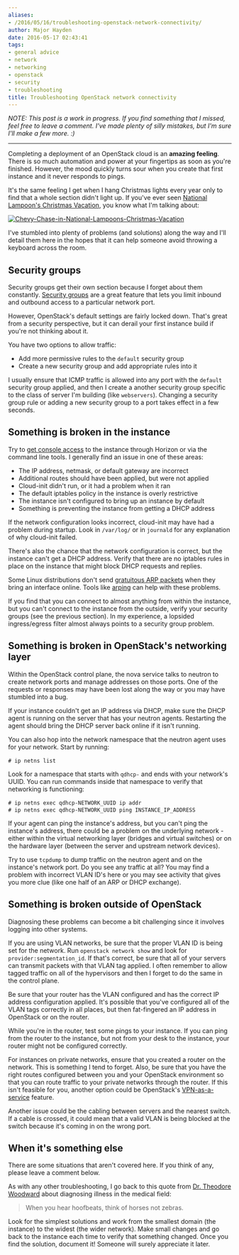 ```yaml
---
aliases:
- /2016/05/16/troubleshooting-openstack-network-connectivity/
author: Major Hayden
date: 2016-05-17 02:43:41
tags:
- general advice
- network
- networking
- openstack
- security
- troubleshooting
title: Troubleshooting OpenStack network connectivity
---
```


_NOTE: This post is a work in progress. If you find something that I missed, feel free to leave a comment. I've made plenty of silly mistakes, but I'm sure I'll make a few more. :)_

* * *

Completing a deployment of an OpenStack cloud is an **amazing feeling**. There is so much automation and power at your fingertips as soon as you're finished. However, the mood quickly turns sour when you create that first instance and it never responds to pings.

It's the same feeling I get when I hang Christmas lights every year only to find that a whole section didn't light up. If you've ever seen [National Lampoon's Christmas Vacation][1], you know what I'm talking about:

[<img src="/wp-content/uploads/2016/05/Chevy-Chase-in-National-Lampoons-Christmas-Vacation-1024x576.jpg" alt="Chevy-Chase-in-National-Lampoons-Christmas-Vacation" width="512" height="288" class="aligncenter size-large wp-image-6224" srcset="/wp-content/uploads/2016/05/Chevy-Chase-in-National-Lampoons-Christmas-Vacation-1024x576.jpg 1024w, /wp-content/uploads/2016/05/Chevy-Chase-in-National-Lampoons-Christmas-Vacation-300x169.jpg 300w, /wp-content/uploads/2016/05/Chevy-Chase-in-National-Lampoons-Christmas-Vacation-768x432.jpg 768w, /wp-content/uploads/2016/05/Chevy-Chase-in-National-Lampoons-Christmas-Vacation.jpg 1280w" sizes="(max-width: 512px) 100vw, 512px" />][2]

I've stumbled into plenty of problems (and solutions) along the way and I'll detail them here in the hopes that it can help someone avoid throwing a keyboard across the room.

## Security groups

Security groups get their own section because I forget about them constantly. [Security groups][3] are a great feature that lets you limit inbound and outbound access to a particular network port.

However, OpenStack's default settings are fairly locked down. That's great from a security perspective, but it can derail your first instance build if you're not thinking about it.

You have two options to allow traffic:

  * Add more permissive rules to the `default` security group
  * Create a new security group and add appropriate rules into it

I usually ensure that ICMP traffic is allowed into any port with the `default` security group applied, and then I create a another security group specific to the class of server I'm building (like `webservers`). Changing a security group rule or adding a new security group to a port takes effect in a few seconds.

## Something is broken in the instance

Try to [get console access][4] to the instance through Horizon or via the command line tools. I generally find an issue in one of these areas:

  * The IP address, netmask, or default gateway are incorrect
  * Additional routes should have been applied, but were not applied
  * Cloud-init didn't run, or it had a problem when it ran
  * The default iptables policy in the instance is overly restrictive
  * The instance isn't configured to bring up an instance by default
  * Something is preventing the instance from getting a DHCP address

If the network configuration looks incorrect, cloud-init may have had a problem during startup. Look in `/var/log/` or in `journald` for any explanation of why cloud-init failed.

There's also the chance that the network configuration is correct, but the instance can't get a DHCP address. Verify that there are no iptables rules in place on the instance that might block DHCP requests and replies.

Some Linux distributions don't send [gratuitous ARP packets][5] when they bring an interface online. Tools like [arping][6] can help with these problems.

If you find that you can connect to almost anything from within the instance, but you can't connect to the instance from the outside, verify your security groups (see the previous section). In my experience, a lopsided ingress/egress filter almost always points to a security group problem.

## Something is broken in OpenStack's networking layer

Within the OpenStack control plane, the nova service talks to neutron to create network ports and manage addresses on those ports. One of the requests or responses may have been lost along the way or you may have stumbled into a bug.

If your instance couldn't get an IP address via DHCP, make sure the DHCP agent is running on the server that has your neutron agents. Restarting the agent should bring the DHCP server back online if it isn't running.

You can also hop into the network namespace that the neutron agent uses for your network. Start by running:

```
# ip netns list
```


Look for a namespace that starts with `qdhcp-` and ends with your network's UUID. You can run commands inside that namespace to verify that networking is functioning:

```
# ip netns exec qdhcp-NETWORK_UUID ip addr
# ip netns exec qdhcp-NETWORK_UUID ping INSTANCE_IP_ADDRESS
```


If your agent can ping the instance's address, but you can't ping the instance's address, there could be a problem on the underlying network - either within the virtual networking layer (bridges and virtual switches) or on the hardware layer (between the server and upstream network devices).

Try to use `tcpdump` to dump traffic on the neutron agent and on the instance's network port. Do you see any traffic at all? You may find a problem with incorrect VLAN ID's here or you may see activity that gives you more clue (like one half of an ARP or DHCP exchange).

## Something is broken outside of OpenStack

Diagnosing these problems can become a bit challenging since it involves logging into other systems.

If you are using VLAN networks, be sure that the proper VLAN ID is being set for the network. Run `openstack network show` and look for `provider:segmentation_id`. If that's correct, be sure that all of your servers can transmit packets with that VLAN tag applied. I often remember to allow tagged traffic on all of the hypervisors and then I forget to do the same in the control plane.

Be sure that your router has the VLAN configured and has the correct IP address configuration applied. It's possible that you've configured all of the VLAN tags correctly in all places, but then fat-fingered an IP address in OpenStack or on the router.

While you're in the router, test some pings to your instance. If you can ping from the router to the instance, but not from your desk to the instance, your router might not be configured correctly.

For instances on private networks, ensure that you created a router on the network. This is something I tend to forget. Also, be sure that you have the right routes configured between you and your OpenStack environment so that you can route traffic to your private networks through the router. If this isn't feasible for you, another option could be OpenStack's [VPN-as-a-service][7] feature.

Another issue could be the cabling between servers and the nearest switch. If a cable is crossed, it could mean that a valid VLAN is being blocked at the switch because it's coming in on the wrong port.

## When it's something else

There are some situations that aren't covered here. If you think of any, please leave a comment below.

As with any other troubleshooting, I go back to this quote from [Dr. Theodore Woodward][8] about diagnosing illness in the medical field:

> When you hear hoofbeats, think of horses not zebras.

Look for the simplest solutions and work from the smallest domain (the instance) to the widest (the wider network). Make small changes and go back to the instance each time to verify that something changed. Once you find the solution, document it! Someone will surely appreciate it later.

 [1]: https://en.wikipedia.org/wiki/National_Lampoon%27s_Christmas_Vacation
 [2]: /wp-content/uploads/2016/05/Chevy-Chase-in-National-Lampoons-Christmas-Vacation.jpg
 [3]: http://docs.openstack.org/openstack-ops/content/security_groups.html
 [4]: http://docs.openstack.org/user-guide/cli_access_instance_through_a_console.html
 [5]: https://en.wikipedia.org/wiki/Address_Resolution_Protocol#ARP_announcements
 [6]: https://en.wikipedia.org/wiki/Arping
 [7]: https://github.com/openstack/neutron-vpnaas
 [8]: https://en.wikipedia.org/wiki/Zebra_(medicine)